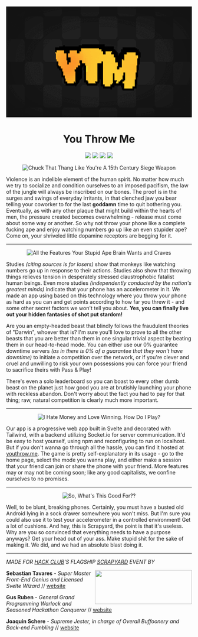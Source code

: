 <div align="center">

[<img height="300" src="https://raw.githubusercontent.com/gusruben/you-throw-me/refs/heads/master/frontend/static/logoanim.gif" alt="YTM">](https://youthrow.me)

<!-- for a divider line -->
<h1 align="center">You Throw Me</h1>

<!-- shields -->
[![][contributors-shield]][contributors-link]
[![][stars-shield]][stars-link]
[![][issues-shield]][issues-link]
[![][pulls-shield]][pulls-link]

</div>

<div align="center">
<img height="120" src="https://raw.githubusercontent.com/gusruben/you-throw-me/master/frontend/static/line1.gif" alt="Chuck That Thang Like You're A 15th Century Siege Weapon">
</div>

Violence is an indelible element of the human spirit. No matter how much we try to socialize and condition ourselves to an imposed pacifism, the law of the jungle will always be inscribed on our bones. The proof is in the surges and swings of everyday irritants, in that clenched jaw you bear telling your coworker to for the last **goddamn** time to quit bothering you. Eventually, as with any other plaque that might build within the hearts of men, the pressure created becomes overwhelming - release must come about some way or another. So why not throw your phone like a complete fucking ape and enjoy watching numbers go up like an even stupider ape? Come on, your shriveled little dopamine receptors are begging for it.

---

<div align="center">
<img height="120" src="https://raw.githubusercontent.com/gusruben/you-throw-me/master/frontend/static/line2.gif" alt="All the Features Your Stupid Ape Brain Wants and Craves">
</div>

Studies *(citing sources is for losers)* show that monkeys like watching numbers go up in response to their actions. Studies also show that throwing things relieves tension in desperately stressed claustrophobic fatalist human beings. Even more studies *(independently conducted by the nation's greatest minds)* indicate that your phone has an accelerometer in it. We made an app using based on this technology where you throw your phone as hard as you can and get points according to how far you threw it - and some other secret factors we won't tell you about. **Yes, you can finally live out your hidden fantasies of shot put stardom!**

Are you an empty-headed beast that blindly follows the fraudulent theories of "Darwin", whoever that is? I'm sure you'll love to prove to all the other beasts that you are better than them in one singular trivial aspect by beating them in our head-to-head mode. You can either use our 0% guarantee downtime servers *(as in there is 0% of a guarantee that they won't have downtime)* to initiate a competition over the network, or if you're clever and cruel and unwilling to risk your own possessions you can force your friend to sacrifice theirs with Pass & Play! 

There's even a solo leaderboard so you can boast to every other dumb beast on the planet just how good you are at brutishly launching your phone with reckless abandon. Don't worry about the fact you had to pay for that thing; raw, natural competition is clearly much more important.

---

<div align="center">
<img height="120" src="https://raw.githubusercontent.com/gusruben/you-throw-me/master/frontend/static/line3.gif" alt="I Hate Money and Love Winning. How Do I Play?">
</div>

Our app is a progressive web app built in Svelte and decorated with Tailwind, with a backend utilizing Socket.io for server communication. It'd be easy to host yourself, using npm and reconfiguring to run on localhost. But if you don't wanna go through all the hassle, you can find it hosted at [youthrow.me](https://youthrow.me). The game is pretty self-explanatory in its usage - go to the home page, select the mode you wanna play, and either make a session that your friend can join or share the phone with your friend. More features may or may not be coming soon; like any good capitalists, we confine ourselves to no promises.

---

<div align="center">
<img height="60" src="https://raw.githubusercontent.com/gusruben/you-throw-me/master/frontend/static/line4.gif" alt="So, What's This Good For??">
</div>

Well, to be blunt, breaking phones. Certainly, you must have a busted old Android lying in a sock drawer somewhere you won't miss. But I'm sure you could also use it to test your accelerometer in a controlled environment! Get a lot of cushions. And hey, this is Scrapyard, the point is that it's useless. Why are you so convinced that everything needs to have a purpose anyways? Get your head out of your ass. Make stupid shit for the sake of making it. We did, and we had an absolute blast doing it.

---

*MADE FOR [HACK CLUB](https://hackclub.com)'S FLAGSHIP [SCRAPYARD](https://scrapyard.hackclub.com) EVENT BY*

<img align="right" width="263" height="92" src="https://assets.hackclub.com/flag-standalone-wtransparent.png">

**Sebastian Tavares** - *Super Master Front-End Genius and Licensed Svelte Wizard* // [website](https://xdagging.github.io)

**Gus Ruben** - *General Grand Programming Warlock and Seasoned Hackathon Conqueror* // [website](https://gus.ink)

**Joaquin Schere** - *Supreme Jester, in charge of Overall Buffoonery and Back-end Fumbling* // [website](https://jschere.com)




[contributors-shield]: https://img.shields.io/github/contributors/gusruben/you-throw-me?style=flat-square&labelColor=%23232529&color=%2326CB54
[contributors-link]: https://github.com/gusruben/you-throw-me/graphs/contributors
[stars-shield]: https://img.shields.io/github/stars/gusruben/you-throw-me?style=flat-square&labelColor=%23232529&color=%23F4EC61
[stars-link]: ttps://github.com/gusruben/you-throw-me/stargazers
[issues-shield]: https://img.shields.io/github/issues/gusruben/you-throw-me?style=flat-square&labelColor=%23232529&color=%23D73636
[issues-link]: https://github.com/gusruben/you-throw-me/issues
[pulls-shield]: https://img.shields.io/github/issues-pr/gusruben/you-throw-me?style=flat-square&labelColor=%23232529&color=%233995FF
[pulls-link]: https://github.com/gusruben/you-throw-me/pulls
